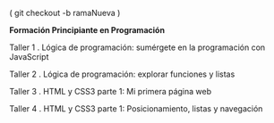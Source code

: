 ( git checkout -b ramaNueva )

**Formación Principiante en Programación**

Taller 1 . Lógica de programación: sumérgete en la programación con JavaScript

Taller 2 . Lógica de programación: explorar funciones y listas

Taller 3 . HTML y CSS3 parte 1: Mi primera página web

Taller 4 . HTML y CSS3 parte 1: Posicionamiento, listas y navegación